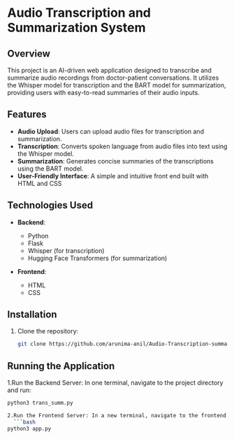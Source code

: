 # Audio Transcription and Summarization System

## Overview
This project is an AI-driven web application designed to transcribe and summarize audio recordings from doctor-patient conversations. It utilizes the Whisper model for transcription and the BART model for summarization, providing users with easy-to-read summaries of their audio inputs.

## Features
- **Audio Upload**: Users can upload audio files for transcription and summarization.
- **Transcription**: Converts spoken language from audio files into text using the Whisper model.
- **Summarization**: Generates concise summaries of the transcriptions using the BART model.
- **User-Friendly Interface**: A simple and intuitive front end built with HTML and CSS

## Technologies Used
- **Backend**:
  - Python
  - Flask
  - Whisper (for transcription)
  - Hugging Face Transformers (for summarization)
  
- **Frontend**:
  - HTML
  - CSS

## Installation
1. Clone the repository:
   ```bash
   git clone https://github.com/arunima-anil/Audio-Transcription-summarization-.git


## Running the Application
 1.Run the Backend Server: In one terminal, navigate to the project directory and run:
  ```bash
  python3 trans_summ.py

2.Run the Frontend Server: In a new terminal, navigate to the frontend directory and run:
    ```bash
  python3 app.py


